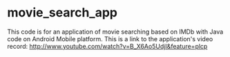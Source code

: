 movie_search_app
================

This code is for an application of movie searching based on IMDb with Java code on Android Mobile platform.
This is a link to the application's video record: http://www.youtube.com/watch?v=B_X6Ao5UdjI&feature=plcp
